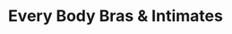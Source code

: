 ---
title: "Every Body Bras & Intimates"
url: /victor/every-body-bras-and-intimates/
shop: clothes
---